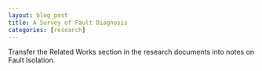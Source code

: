 ```yaml
---
layout: blog_post
title: A Survey of Fault Diagnosis
categories: [research]
---
```


Transfer the Related Works section in the research documents into notes on Fault Isolation.

